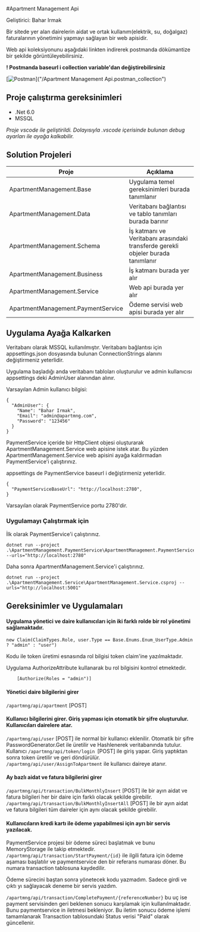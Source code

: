 #Apartment Management Api

Geliştirici: Bahar Irmak

Bir sitede yer alan dairelerin aidat ve ortak kullanım(elektrik, su, doğalgaz) faturalarının yönetimini yapmayı sağlayan bir web apisidir.

Web api koleksiyonunu aşağıdaki linkten indirerek postmanda dökümantize bir şekilde görüntüleyebilirsiniz.

**! Postmanda baseurl i collection variable'dan değiştirebilirsiniz**

[![Postman](https://img.shields.io/badge/Postman-FF6C37?style=for-the-badge&logo=postman&logoColor=white)]("/Apartment Management Api.postman_collection")

## Proje çalıştırma gereksinimleri
- .Net 6.0
- MSSQL

*Proje vscode ile geliştirildi. Dolayısıyla .vscode içerisinde bulunan debug ayarları ile ayağa kalkabilir.*

## Solution Projeleri
| Proje      | Açıklama |
| ----------- | ----------- |
| ApartmentManagement.Base      | Uygulama temel gereksinimleri burada tanımlanır       |
| ApartmentManagement.Data   | Veritabanı bağlantısı ve tablo tanımları burada barınır        |
| ApartmentManagement.Schema   | İş katmanı ve Veritabanı arasındaki transferde gerekli objeler burada tanımlanır        |
| ApartmentManagement.Business   | İş katmanı burada yer alır        |
| ApartmentManagement.Service   | Web api burada yer alır        |
| ApartmentManagement.PaymentService   | Ödeme servisi web apisi burada yer alır        |

## Uygulama Ayağa Kalkarken
Veritabanı olarak MSSQL kullanılmıştır. Veritabanı bağlantısı için appsettings.json dosyasında bulunan ConnectionStrings alanını değiştirmeniz yeterlidir.

Uygulama başladığı anda veritabanı tabloları oluşturulur ve admin kullanıcısı appsettings deki AdminUser alanından alınır.

Varsayılan Admin kullanıcı bilgisi:
```
{
  "AdminUser": {
    "Name": "Bahar Irmak",
    "Email": "admin@apartmng.com",
    "Password": "123456"
  }
}
```

PaymentService içeride bir HttpClient objesi oluşturarak ApartmentManagement.Service web apisine istek atar. Bu yüzden ApartmentManagement.Service web apisini ayağa kaldırmadan PaymentService'i çalıştırınız.

appsettings de PaymentService baseurl i değiştirmeniz yeterlidir.
```
{
  "PaymentServiceBaseUrl": "http://localhost:2780",
}
``` 
Varsayılan olarak PaymentService portu 2780'dir.

### Uygulamayı Çalıştırmak için

İlk olarak PaymentService'i çalıştırınız.
```
dotnet run --project .\ApartmentManagement.PaymentService\ApartmentManagement.PaymentService.csproj --urls="http://localhost:2780"
```
Daha sonra ApartmentManagement.Service'i çalıştırınız.
```
dotnet run --project .\ApartmentManagement.Service\ApartmentManagement.Service.csproj --urls="http://localhost:5001"
```

## Gereksinimler ve Uygulamaları

#### Uygulama yönetici ve daire kullanıcıları için iki farklı rolde bir rol yönetimi sağlamaktadır.
```
new Claim(ClaimTypes.Role, user.Type == Base.Enums.Enum_UserType.Admin ? "admin" : "user")
```
Kodu ile token üretimi esnasında rol bilgisi token claim'ine yazılmaktadır.

Uygulama AuthorizeAttribute kullanarak bu rol bilgisini kontrol etmektedir.
```
    [Authorize(Roles = "admin")]
```

#### Yönetici daire bilgilerini girer
`/apartmng/api/apartment` [POST]

#### Kullanıcı bilgilerini girer. Giriş yapması için otomatik bir şifre oluşturulur. Kullanıcıları dairelere atar.
`/apartmng/api/user` [POST] ile normal bir kullanıcı eklenilir.
Otomatik bir şifre PasswordGenerator.Get ile üretilir ve Hashlenerek veritabanında tutulur.
Kullanıcı `/apartmng/api/token/login `[POST] ile giriş yapar. Giriş yaptıktan sonra token üretilir ve geri döndürülür.
`/apartmng/api/user/AssignToApartment` ile kullanıcı daireye atanır.

#### Ay bazlı aidat ve fatura bilgilerini girer
`/apartmng/api/transaction/BulkMonthlyInsert` [POST] ile bir ayın aidat ve fatura bilgileri her bir daire için farklı olacak şekilde girebilir.
`/apartmng/api/transaction/BulkMonthlyInsertAll` [POST] ile bir ayın aidat ve fatura bilgileri tüm daireler için aynı olacak şekilde girebilir.

#### Kullanıcıların kredi kartı ile ödeme yapabilmesi için ayrı bir servis yazılacak.

PaymentService projesi bir ödeme süreci başlatmak ve bunu MemoryStorage ile takip etmektedir.
`/apartmng/api/transaction/StartPayment/{id}` ile ilgili fatura için ödeme aşaması başlatılır ve paymentservice den bir referans numarası döner. Bu numara transaction tablosuna kaydedilir.

Ödeme sürecini baştan sonra yönetecek kodu yazmadım. Sadece girdi ve çıktı yı sağlayacak deneme bir servis yazdım.

`/apartmng/api/transaction/CompletePayment/{referenceNumber}` bu uç ise payment servisinden geri beklenen sonucu karşılamak için kullanılmaktadır. Bunu paymentservice in iletmesi bekleniyor. Bu iletim sonucu ödeme işlemi tamamlanarak Transaction tablosundaki Status verisi "Paid" olarak güncellenir.